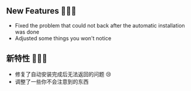 ## New Features 🚀🚀🚀

- Fixed the problem that could not back after the automatic installation was done
- Adjusted some things you won't notice

## 新特性 🚀🚀🚀

- 修复了自动安装完成后无法返回的问题 😢
- 调整了一些你不会注意到的东西
